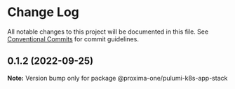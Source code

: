 # Change Log

All notable changes to this project will be documented in this file.
See [Conventional Commits](https://conventionalcommits.org) for commit guidelines.

## 0.1.2 (2022-09-25)

**Note:** Version bump only for package @proxima-one/pulumi-k8s-app-stack
